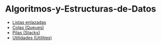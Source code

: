 # Algoritmos-y-Estructuras-de-Datos
- [Listas enlazadas](./docs/ListaEnlazadaSimple.html)
- [Colas (Queues)](./docs/Colas_Queues.md)
- [Pilas (Stacks)](./docs/Pilas_Stacks.md)
- [Utilidades (Utilities)](./docs/Utilidades_Utilities.md)
